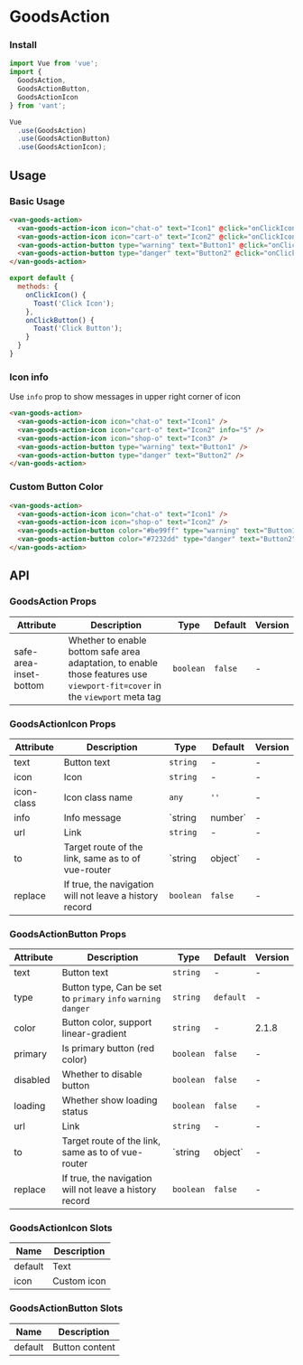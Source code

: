 # GoodsAction

### Install

``` javascript
import Vue from 'vue';
import {
  GoodsAction,
  GoodsActionButton,
  GoodsActionIcon
} from 'vant';

Vue
  .use(GoodsAction)
  .use(GoodsActionButton)
  .use(GoodsActionIcon);
```

## Usage

### Basic Usage

```html
<van-goods-action>
  <van-goods-action-icon icon="chat-o" text="Icon1" @click="onClickIcon" />
  <van-goods-action-icon icon="cart-o" text="Icon2" @click="onClickIcon" />
  <van-goods-action-button type="warning" text="Button1" @click="onClickButton" />
  <van-goods-action-button type="danger" text="Button2" @click="onClickButton" />
</van-goods-action>
```

```javascript
export default {
  methods: {
    onClickIcon() {
      Toast('Click Icon');
    },
    onClickButton() {
      Toast('Click Button');
    }
  }
}
```

### Icon info

Use `info` prop to show messages in upper right corner of icon

```html
<van-goods-action>
  <van-goods-action-icon icon="chat-o" text="Icon1" />
  <van-goods-action-icon icon="cart-o" text="Icon2" info="5" />
  <van-goods-action-icon icon="shop-o" text="Icon3" />
  <van-goods-action-button type="warning" text="Button1" />
  <van-goods-action-button type="danger" text="Button2" />
</van-goods-action>
```

### Custom Button Color

```html
<van-goods-action>
  <van-goods-action-icon icon="chat-o" text="Icon1" />
  <van-goods-action-icon icon="shop-o" text="Icon2" />
  <van-goods-action-button color="#be99ff" type="warning" text="Button1" />
  <van-goods-action-button color="#7232dd" type="danger" text="Button2" />
</van-goods-action>
```

## API

### GoodsAction Props

| Attribute | Description | Type | Default | Version |
|------|------|------|------|------|
| safe-area-inset-bottom | Whether to enable bottom safe area adaptation, to enable those features use `viewport-fit=cover` in the `viewport` meta tag | `boolean` | `false` | - |

### GoodsActionIcon Props

| Attribute | Description | Type | Default | Version |
|------|------|------|------|------|
| text | Button text | `string` | - | - |
| icon | Icon | `string` | - | - |
| icon-class | Icon class name | `any` | `''` | - |
| info | Info message | `string | number` | - | - |
| url | Link | `string` | - | - |
| to | Target route of the link, same as to of vue-router | `string | object` | - | - |
| replace | If true, the navigation will not leave a history record | `boolean` | `false` | - |

### GoodsActionButton Props

| Attribute | Description | Type | Default | Version |
|------|------|------|------|------|
| text | Button text | `string` | - | - |
| type | Button type, Can be set to `primary` `info` `warning` `danger` | `string` | `default` | - |
| color | Button color, support linear-gradient | `string` | - | 2.1.8 |
| primary | Is primary button (red color) | `boolean` | `false` | - |
| disabled | Whether to disable button | `boolean` | `false` | - |
| loading | Whether show loading status | `boolean` | `false` | - |
| url | Link | `string` | - | - |
| to | Target route of the link, same as to of vue-router | `string | object` | - | - |
| replace | If true, the navigation will not leave a history record | `boolean` | `false` | - |

### GoodsActionIcon Slots

| Name | Description |
|------|------|
| default | Text |
| icon | Custom icon |

### GoodsActionButton Slots

| Name | Description |
|------|------|
| default | Button content |
